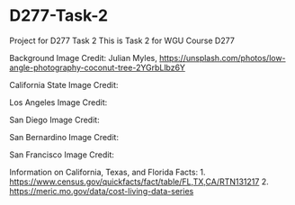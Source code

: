# D277-Task-2
Project for D277 Task 2
This is Task 2 for WGU Course D277

Background Image Credit: Julian Myles, https://unsplash.com/photos/low-angle-photography-coconut-tree-2YGrbLlbz6Y

California State Image Credit:

Los Angeles Image Credit:

San Diego Image Credit:

San Bernardino Image Credit:

San Francisco Image Credit:

Information on California, Texas, and Florida Facts: 1. https://www.census.gov/quickfacts/fact/table/FL,TX,CA/RTN131217 2. https://meric.mo.gov/data/cost-living-data-series